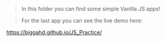 > In this folder you can find some simple Vanilla JS apps!

> For the last app you can see the live demo here:

https://biggahd.github.io/JS_Practice/
